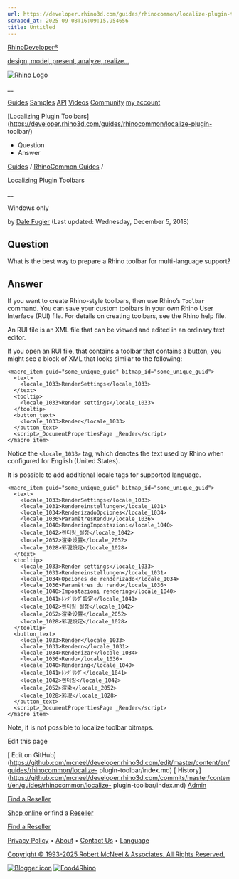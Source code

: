 ```yaml
---
url: https://developer.rhino3d.com/guides/rhinocommon/localize-plugin-toolbar/#answer
scraped_at: 2025-09-08T16:09:15.954656
title: Untitled
---
```


[RhinoDeveloper®](/)

[design, model, present, analyze, realize...](/)

[![Rhino Logo](https://developer.rhino3d.com/images/rhinodevlogo.png)](/)

__

[Guides](https://developer.rhino3d.com/guides)
[Samples](https://developer.rhino3d.com/samples)
[API](https://developer.rhino3d.com/api)
[Videos](https://developer.rhino3d.com/videos)
[Community](https://discourse.mcneel.com/c/rhino-developer) [my account
](https://www.rhino3d.com/my-account/ "Manage your account, licenses, and
teams")

[Localizing Plugin
Toolbars](https://developer.rhino3d.com/guides/rhinocommon/localize-plugin-
toolbar/)

  * Question
  * Answer

[Guides](https://developer.rhino3d.com/en/guides/) / [RhinoCommon
Guides](https://developer.rhino3d.com/en/guides/rhinocommon/) /

Localizing Plugin Toolbars

__

Windows only

by [Dale Fugier](https://discourse.mcneel.com/u/dale/) (Last updated:
Wednesday, December 5, 2018)

## Question

What is the best way to prepare a Rhino toolbar for multi-language support?

## Answer

If you want to create Rhino-style toolbars, then use Rhino’s `Toolbar`
command. You can save your custom toolbars in your own Rhino User Interface
(RUI) file. For details on creating toolbars, see the Rhino help file.

An RUI file is an XML file that can be viewed and edited in an ordinary text
editor.

If you open an RUI file, that contains a toolbar that contains a button, you
might see a block of XML that looks similar to the following:

    
    
    <macro_item guid="some_unique_guid" bitmap_id="some_unique_guid">
      <text>
        <locale_1033>RenderSettings</locale_1033>
      </text>
      <tooltip>
        <locale_1033>Render settings</locale_1033>
      </tooltip>
      <button_text>
        <locale_1033>Render</locale_1033>
      </button_text>
      <script>_DocumentPropertiesPage _Render</script>
    </macro_item>
    

Notice the `<locale_1033>` tag, which denotes the text used by Rhino when
configured for English (United States).

It is possible to add additional locale tags for supported language.

    
    
    <macro_item guid="some_unique_guid" bitmap_id="some_unique_guid">
      <text>
        <locale_1033>RenderSettings</locale_1033>
        <locale_1031>Rendereinstellungen</locale_1031>
        <locale_1034>RenderizadoOpciones</locale_1034>
        <locale_1036>ParamètresRendu</locale_1036>
        <locale_1040>RenderingImpostazioni</locale_1040>
        <locale_1042>렌더링_설정</locale_1042>
        <locale_2052>渲染设置</locale_2052>
        <locale_1028>彩現設定</locale_1028>
      </text>
      <tooltip>
        <locale_1033>Render settings</locale_1033>
        <locale_1031>Rendereinstellungen</locale_1031>
        <locale_1034>Opciones de renderizado</locale_1034>
        <locale_1036>Paramètres du rendu</locale_1036>
        <locale_1040>Impostazioni rendering</locale_1040>
        <locale_1041>ﾚﾝﾀﾞﾘﾝｸﾞ設定</locale_1041>
        <locale_1042>렌더링 설정</locale_1042>
        <locale_2052>渲染设置</locale_2052>
        <locale_1028>彩現設定</locale_1028>
      </tooltip>
      <button_text>
        <locale_1033>Render</locale_1033>
        <locale_1031>Rendern</locale_1031>
        <locale_1034>Renderizar</locale_1034>
        <locale_1036>Rendu</locale_1036>
        <locale_1040>Rendering</locale_1040>
        <locale_1041>ﾚﾝﾀﾞﾘﾝｸﾞ</locale_1041>
        <locale_1042>렌더링</locale_1042>
        <locale_2052>渲染</locale_2052>
        <locale_1028>彩現</locale_1028>
      </button_text>
      <script>_DocumentPropertiesPage _Render</script>
    </macro_item>
    

Note, it is not possible to localize toolbar bitmaps.

Edit this page

[ Edit on
GitHub](https://github.com/mcneel/developer.rhino3d.com/edit/master/content/en/guides/rhinocommon/localize-
plugin-toolbar/index.md) [
History](https://github.com/mcneel/developer.rhino3d.com/commits/master/content/en/guides/rhinocommon/localize-
plugin-toolbar/index.md) [ Admin](https://developer.rhino3d.com/admin)

[Find a Reseller](https://www.rhino3d.com/sales)

[Shop online](https://www.rhino3d.com/store) or find a
[Reseller](https://www.rhino3d.com/sales)

[Find a Reseller](https://www.rhino3d.com/sales)

[Privacy Policy](https://www.rhino3d.com/privacy) •
[About](https://www.rhino3d.com/mcneel/about) • [Contact
Us](https://www.rhino3d.com/mcneel/contact) • [
Language](https://www.rhino3d.com/language "Change to a different region or
language")

[Copyright © 1993-2025 Robert McNeel & Associates. All Rights
Reserved.](https://www.rhino3d.com/mcneel/about)

[](https://www.facebook.com/McNeelRhinoceros/)
[](https://twitter.com/bobmcneel) [](https://www.linkedin.com/groups/75313/)
[](https://www.youtube.com/user/RhinoGuide/videos) [](https://vimeo.com/rhino)
[![Blogger
icon](https://developer.rhino3d.com/images/blogger.svg)](http://blog.rhino3d.com/)
[![Food4Rhino](https://developer.rhino3d.com/images/f4r_icon_01.svg)](https://www.food4rhino.com)

